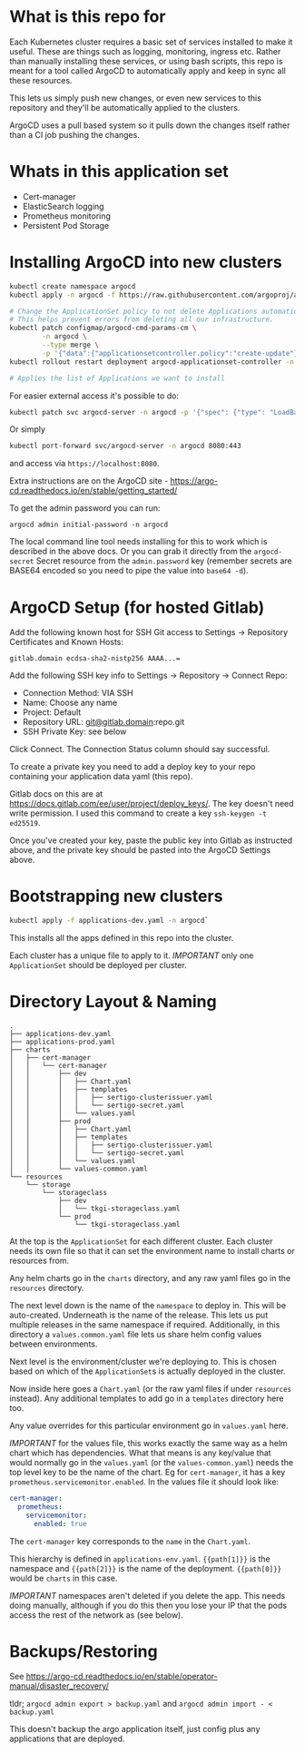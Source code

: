 # What is this repo for

Each Kubernetes cluster requires a basic set of services installed to make it useful. These are things
such as logging, monitoring, ingress etc. Rather than manually installing these services, or using
bash scripts, this repo is meant for a tool called ArgoCD to automatically apply and keep in sync
all these resources.

This lets us simply push new changes, or even new services to this repository and they'll be
automatically applied to the clusters.

ArgoCD uses a pull based system so it pulls down the changes itself rather than a CI job pushing
the changes.

# Whats in this application set

* Cert-manager
* ElasticSearch logging
* Prometheus monitoring
* Persistent Pod Storage

# Installing ArgoCD into new clusters

```bash
kubectl create namespace argocd
kubectl apply -n argocd -f https://raw.githubusercontent.com/argoproj/argo-cd/stable/manifests/install.yaml

# Change the ApplicationSet policy to not delete Applications automatically.
# This helps prevent errors from deleting all our infrastructure.
kubectl patch configmap/argocd-cmd-params-cm \
        -n argocd \
        --type merge \
        -p '{"data":{"applicationsetcontroller.policy":"create-update"}}'
kubectl rollout restart deployment argocd-applicationset-controller -n argocd

# Applies the list of Applications we want to install
```

For easier external access it's possible to do:

```bash
kubectl patch svc argocd-server -n argocd -p '{"spec": {"type": "LoadBalancer"}}'
```

Or simply

```bash
kubectl port-forward svc/argocd-server -n argocd 8080:443
```

and access via `https://localhost:8080`.

Extra instructions are on the ArgoCD site - https://argo-cd.readthedocs.io/en/stable/getting_started/

To get the admin password you can run:

```
argocd admin initial-password -n argocd
```

The local command line tool needs installing for this to work which is described in the above docs. Or you can grab it directly from
the `argocd-secret` Secret resource from the `admin.password` key (remember secrets are BASE64 encoded so you need to pipe the value
into `base64 -d`).

# ArgoCD Setup (for hosted Gitlab)

Add the following known host for SSH Git access to Settings -> Repository Certificates and Known Hosts:

```
gitlab.domain ecdsa-sha2-nistp256 AAAA...=
```

Add the following SSH key info to Settings -> Repository -> Connect Repo:

* Connection Method: VIA SSH
* Name: Choose any name
* Project: Default
* Repository URL: git@gitlab.domain:repo.git
* SSH Private Key: see below

Click Connect. The Connection Status column should say successful.

To create a private key you need to add a deploy key to your repo containing your application data yaml (this repo).

Gitlab docs on this are at https://docs.gitlab.com/ee/user/project/deploy_keys/. The key doesn't need write permission. I used this
command to create a key `ssh-keygen -t ed25519`.

Once you've created your key, paste the public key into Gitlab as instructed above, and the private key should be pasted into the
ArgoCD Settings above.

# Bootstrapping new clusters

```bash
kubectl apply -f applications-dev.yaml -n argocd`
```

This installs all the apps defined in this repo into the cluster.

Each cluster has a unique file to apply to it. *IMPORTANT* only one `ApplicationSet` should be deployed per cluster.

# Directory Layout & Naming

```
.
├── applications-dev.yaml
├── applications-prod.yaml
├── charts
│   ├── cert-manager
│   │   └── cert-manager
│   │       ├── dev
│   │       │   ├── Chart.yaml
│   │       │   ├── templates
│   │       │   │   ├── sertigo-clusterissuer.yaml
│   │       │   │   └── sertigo-secret.yaml
│   │       │   └── values.yaml
│   │       ├── prod
│   │       │   ├── Chart.yaml
│   │       │   ├── templates
│   │       │   │   ├── sertigo-clusterissuer.yaml
│   │       │   │   └── sertigo-secret.yaml
│   │       │   └── values.yaml
│   │       └── values-common.yaml
└── resources
    └── storage
        └── storageclass
            ├── dev
            │   └── tkgi-storageclass.yaml
            └── prod
                └── tkgi-storageclass.yaml
```

At the top is the `ApplicationSet` for each different cluster. Each cluster needs its own file so that it can set the environment name to install charts or resources from.

Any helm charts go in the `charts` directory, and any raw yaml files go in the `resources` directory.

The next level down is the name of the `namespace` to deploy in. This will be auto-created. Underneath is the name of the release. This lets
us put multiple releases in the same namespace if required. Additionally, in this directory a `values.common.yaml` file lets us share helm config values between environments.

Next level is the environment/cluster we're deploying to. This is chosen based on which of the `ApplicationSet`s is actually deployed in the cluster.

Now inside here goes a `Chart.yaml` (or the raw yaml files if under `resources` instead). Any additional templates to add go in a `templates` directory here too.

Any value overrides for this particular environment go in `values.yaml` here.

*IMPORTANT* for the values file, this works exactly the same way as a helm chart which has dependencies. What that means is any key/value that would normally go in the `values.yaml` (or the `values-common.yaml`) needs the top level key to be the name of the chart. Eg for `cert-manager`, it has a key `prometheus.servicemonitor.enabled`. In the values file it should look like:

```yaml
cert-manager:
  prometheus:
    servicemonitor:
      enabled: true
```

The `cert-manager` key corresponds to the `name` in the `Chart.yaml`.

This hierarchy is defined in `applications-env.yaml`. `{{path[1]}}` is the namespace and `{{path[2]}}` is the name of the deployment. `{{path[0]}}` would be `charts` in this case.

*IMPORTANT* namespaces aren't deleted if you delete the app. This needs doing manually, although if you do this then you lose your IP that the pods access the rest of the network as (see below).

# Backups/Restoring

See https://argo-cd.readthedocs.io/en/stable/operator-manual/disaster_recovery/

tldr; `argocd admin export > backup.yaml` and `argocd admin import - < backup.yaml`

This doesn't backup the argo application itself, just config plus any applications that are deployed.
